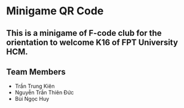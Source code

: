# Minigame QR Code

## This is a minigame of F-code club for the orientation to welcome K16 of FPT University HCM.

## Team Members

- Trần Trung Kiên
- Nguyễn Trần Thiên Đức
- Bùi Ngọc Huy
